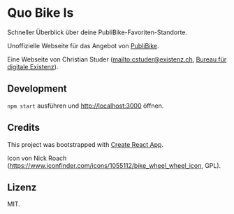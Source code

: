 # Quo Bike Is

Schneller Überblick über deine PubliBike-Favoriten-Standorte.

Unoffizielle Webseite für das Angebot von [PubliBike](https://www.publibike.ch).

Eine Webseite von Christian Studer (<mailto:cstuder@existenz.ch>, [Bureau für digitale Existenz](http://bureau.existenz.ch/)).

## Development

`npm start` ausführen und <http://localhost:3000> öffnen.

## Credits

This project was bootstrapped with [Create React App](https://github.com/facebook/create-react-app).

Icon von Nick Roach (<https://www.iconfinder.com/icons/1055112/bike_wheel_wheel_icon>, GPL).

## Lizenz

MIT.
